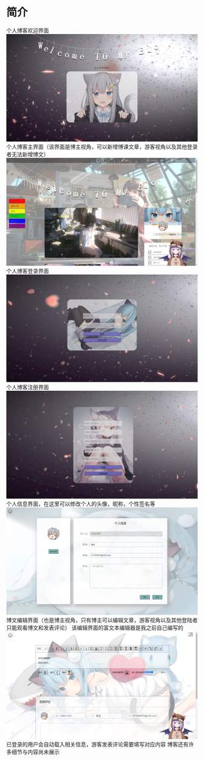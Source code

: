 # 简介
 个人博客欢迎界面
 ![image](https://github.com/lyf0811/Myblog/blob/master/demo/demo1.png)
 个人博客主界面（该界面是博主视角，可以新增博课文章，游客视角以及其他登录者无法新增博文）
 ![image](https://github.com/lyf0811/Myblog/blob/master/demo/demo2.png)
 个人博客登录界面
 ![image](https://github.com/lyf0811/Myblog/blob/master/demo/demo3.png)
 个人博客注册界面
 ![image](https://github.com/lyf0811/Myblog/blob/master/demo/demo4.png)
 个人信息界面，在这里可以修改个人的头像，昵称，个性签名等
 ![image](https://github.com/lyf0811/Myblog/blob/master/demo/demo5.png)
 博文编辑界面（也是博主视角，只有博主可以编辑文章，游客视角以及其他登陆者只能观看博文和发表评论）
 该编辑界面的富文本编辑器是我之前自己编写的
 ![image](https://github.com/lyf0811/Myblog/blob/master/demo/demo6.png)
 已登录的用户会自动载入相关信息，游客发表评论需要填写对应内容
 博客还有许多细节与内容尚未展示
